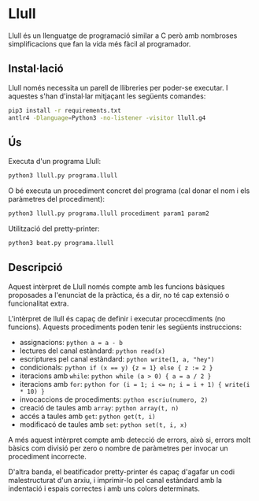 # Llull

Llull és un llenguatge de programació similar a C però amb nombroses simplificacions que fan la vida més fàcil al programador.

## Instal·lació

Llull només necessita un parell de llibreries per poder-se executar. I aquestes s'han d'instal·lar mitjaçant les següents comandes:

```bash
pip3 install -r requirements.txt
antlr4 -Dlanguage=Python3 -no-listener -visitor llull.g4
```

## Ús

Executa d'un programa Llull:
```bash
python3 llull.py programa.llull
```
O bé executa un procediment concret del programa (cal donar el nom i els paràmetres del procediment):
```bash
python3 llull.py programa.llull procediment param1 param2
```

Utilització del pretty-printer:
```bash
python3 beat.py programa.llull
```

## Descripció

Aquest intèrpret de Llull només compte amb les funcions bàsiques proposades a l'enunciat de la pràctica, és a dir, no té cap extensió o funcionalitat extra.

L'intèrpret de llull és capaç de definir i executar procecdiments (no funcions). Aquests procediments poden tenir les següents instruccions:
+ assignacions: ```python a = a - b```
+ lectures del canal estàndard: ```python read(x)```
+ escriptures pel canal estàndard: ```python write(1, a, "hey")```
+ condicionals: ```python if (x == y) {z = 1} else { z := 2 }```
+ iteracions amb `while`: ```python while (a > 0) { a = a / 2 }```
+ iteracions amb `for`: ```python for (i = 1; i <= n; i = i + 1) { write(i * 10) }```
+ invocaccions de procediments: ```python escriu(numero, 2)```
+ creació de taules amb `array`: ```python array(t, n)```
+ accés a taules amb `get`: ```python get(t, i)```
+ modificacó de taules amb `set`: ```python set(t, i, x)```

A més aquest intèrpret compte amb detecció de errors, això si, errors molt bàsics com divisió per zero o nombre de paràmetres per invocar un procediment incorrecte.


D'altra banda, el beatificador pretty-printer és capaç d'agafar un codi malestructurat d'un arxiu, i imprimir-lo pel canal estàndard amb la indentació i espais correctes i amb uns colors determinats.
